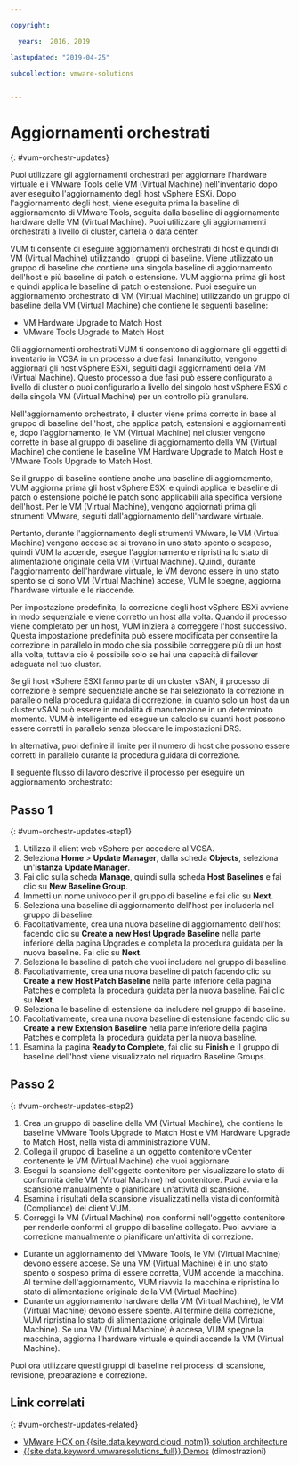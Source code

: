 ```yaml
---

copyright:

  years:  2016, 2019

lastupdated: "2019-04-25"

subcollection: vmware-solutions


---
```


#	Aggiornamenti orchestrati
{: #vum-orchestr-updates}

Puoi utilizzare gli aggiornamenti orchestrati per aggiornare l'hardware virtuale e i VMware Tools delle VM (Virtual Machine) nell'inventario dopo aver eseguito l'aggiornamento degli host vSphere ESXi. Dopo l'aggiornamento degli host, viene eseguita prima la baseline di aggiornamento di VMware Tools, seguita dalla baseline di aggiornamento hardware delle VM (Virtual Machine). Puoi utilizzare gli aggiornamenti orchestrati a livello di cluster, cartella o data center.

VUM ti consente di eseguire aggiornamenti orchestrati di host e quindi di VM (Virtual Machine) utilizzando i gruppi di baseline. Viene utilizzato un gruppo di baseline che contiene una singola baseline di aggiornamento dell'host e più baseline di patch o estensione. VUM aggiorna prima gli host e quindi applica le baseline di patch o estensione. Puoi eseguire un aggiornamento orchestrato di VM (Virtual Machine) utilizzando un gruppo di baseline della VM (Virtual Machine) che contiene le seguenti baseline:
* VM Hardware Upgrade to Match Host
* VMware Tools Upgrade to Match Host

Gli aggiornamenti orchestrati VUM ti consentono di aggiornare gli oggetti di inventario in VCSA in un processo a due fasi. Innanzitutto, vengono aggiornati gli host vSphere ESXi, seguiti dagli aggiornamenti della VM (Virtual Machine). Questo processo a due fasi può essere configurato a livello di cluster o puoi configurarlo a livello del singolo host vSphere ESXi o della singola VM (Virtual Machine) per un controllo più granulare.

Nell'aggiornamento orchestrato, il cluster viene prima corretto in base al gruppo di baseline dell'host, che applica patch, estensioni e aggiornamenti e, dopo l'aggiornamento, le VM (Virtual Machine) nel cluster vengono corrette in base al gruppo di baseline di aggiornamento della VM (Virtual Machine) che contiene le baseline VM Hardware Upgrade to Match Host e VMware Tools Upgrade to Match Host.

Se il gruppo di baseline contiene anche una baseline di aggiornamento, VUM aggiorna prima gli host vSphere ESXi e quindi applica le baseline di patch o estensione poiché le patch sono applicabili alla specifica versione dell'host. Per le VM (Virtual Machine), vengono aggiornati prima gli strumenti VMware, seguiti dall'aggiornamento dell'hardware virtuale.

Pertanto, durante l'aggiornamento degli strumenti VMware, le VM (Virtual Machine) vengono accese se si trovano in uno stato spento o sospeso, quindi VUM la accende, esegue l'aggiornamento e ripristina lo stato di alimentazione originale della VM (Virtual Machine). Quindi, durante l'aggiornamento dell'hardware virtuale, le VM devono essere in uno stato spento se ci sono VM (Virtual Machine) accese, VUM le spegne, aggiorna l'hardware virtuale e le riaccende.

Per impostazione predefinita, la correzione degli host vSphere ESXi avviene in modo sequenziale e viene corretto un host alla volta. Quando il processo viene completato per un host, VUM inizierà a correggere l'host successivo. Questa impostazione predefinita può essere modificata per consentire la correzione in parallelo in modo che sia possibile correggere più di un host alla volta, tuttavia ciò è possibile solo se hai una capacità di failover adeguata nel tuo cluster.

Se gli host vSphere ESXI fanno parte di un cluster vSAN, il processo di correzione è sempre sequenziale anche se hai selezionato la correzione in parallelo nella procedura guidata di correzione, in quanto solo un host da un cluster vSAN può essere in modalità di manutenzione in un determinato momento. VUM è intelligente ed esegue un calcolo su quanti host possono essere corretti in parallelo senza bloccare le impostazioni DRS.

In alternativa, puoi definire il limite per il numero di host che possono essere corretti in parallelo durante la procedura guidata di correzione.

Il seguente flusso di lavoro descrive il processo per eseguire un aggiornamento orchestrato:

## Passo 1
{: #vum-orchestr-updates-step1}

1. Utilizza il client web vSphere per accedere al VCSA.
2. Seleziona **Home** > **Update Manager**, dalla scheda **Objects**, seleziona un'**istanza Update Manager**.
3. Fai clic sulla scheda **Manage**, quindi sulla scheda **Host Baselines** e fai clic su **New Baseline Group**.
4. Immetti un nome univoco per il gruppo di baseline e fai clic su **Next**.
5. Seleziona una baseline di aggiornamento dell'host per includerla nel gruppo di baseline.
6. Facoltativamente, crea una nuova baseline di aggiornamento dell'host facendo clic su **Create a new Host Upgrade Baseline** nella parte inferiore della pagina Upgrades e completa la procedura guidata per la nuova baseline. Fai clic su **Next**.
7. Seleziona le baseline di patch che vuoi includere nel gruppo di baseline.
8. Facoltativamente, crea una nuova baseline di patch facendo clic su **Create a new Host Patch Baseline** nella parte inferiore della pagina Patches e completa la procedura guidata per la nuova baseline. Fai clic su **Next**.
9. Seleziona le baseline di estensione da includere nel gruppo di baseline.
10. Facoltativamente, crea una nuova baseline di estensione facendo clic su **Create a new Extension Baseline** nella parte inferiore della pagina Patches e completa la procedura guidata per la nuova baseline.
11. Esamina la pagina **Ready to Complete**, fai clic su **Finish** e il gruppo di baseline dell'host viene visualizzato nel riquadro Baseline Groups.

## Passo 2
{: #vum-orchestr-updates-step2}

1. Crea un gruppo di baseline della VM (Virtual Machine), che contiene le baseline VMware Tools Upgrade to Match Host e VM Hardware Upgrade to Match Host, nella vista di amministrazione VUM.
2. Collega il gruppo di baseline a un oggetto contenitore vCenter contenente le VM (Virtual Machine) che vuoi aggiornare.
3. Esegui la scansione dell'oggetto contenitore per visualizzare lo stato di conformità delle VM (Virtual Machine) nel contenitore. Puoi avviare la scansione manualmente o pianificare un'attività di scansione.
4. Esamina i risultati della scansione visualizzati nella vista di conformità (Compliance) del client VUM.
5. Correggi le VM (Virtual Machine) non conformi nell'oggetto contenitore per renderle conformi al gruppo di baseline collegato. Puoi avviare la correzione manualmente o pianificare un'attività di correzione.
* Durante un aggiornamento dei VMware Tools, le VM (Virtual Machine) devono essere accese. Se una VM (Virtual Machine) è in uno stato spento o sospeso prima di essere corretta, VUM accende la macchina. Al termine dell'aggiornamento, VUM riavvia la macchina e ripristina lo stato di alimentazione originale della VM (Virtual Machine).
* Durante un aggiornamento hardware della VM (Virtual Machine), le VM (Virtual Machine) devono essere spente. Al termine della correzione, VUM ripristina lo stato di alimentazione originale delle VM (Virtual Machine). Se una VM (Virtual Machine) è accesa, VUM spegne la macchina, aggiorna l'hardware virtuale e quindi accende la VM (Virtual Machine).

Puoi ora utilizzare questi gruppi di baseline nei processi di scansione, revisione, preparazione e correzione.

## Link correlati
{: #vum-orchestr-updates-related}

* [VMware HCX on {{site.data.keyword.cloud_notm}} solution architecture](/docs/services/vmwaresolutions/services?topic=vmware-solutions-hcx-archi-intro#hcx-archi-intro)
* [{{site.data.keyword.vmwaresolutions_full}} Demos](https://www.ibm.com/demos/collection/IBM-Cloud-for-VMware-Solutions/) (dimostrazioni)
